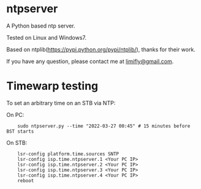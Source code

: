 ntpserver
=========

A Python based ntp server.

Tested on Linux and Windows7.

Based on ntplib(https://pypi.python.org/pypi/ntplib/), thanks for their work.

If you have any question, please contact me at limifly@gmail.com.

Timewarp testing
================

To set an arbitrary time on an STB via NTP:

On PC:

        sudo ntpserver.py --time "2022-03-27 00:45" # 15 minutes before BST starts

On STB:
        
        lsr-config platform.time.sources SNTP
        lsr-config isp.time.ntpserver.1 <Your PC IP>
        lsr-config isp.time.ntpserver.2 <Your PC IP>
        lsr-config isp.time.ntpserver.3 <Your PC IP>
        lsr-config isp.time.ntpserver.4 <Your PC IP>
        reboot

